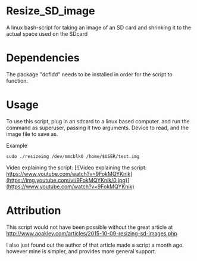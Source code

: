 # Resize_SD_image
A linux bash-script for taking an image of an SD card and shrinking it to the actual space used on the SDcard

# Dependencies    
The package "dcfldd" needs to be installed in order for the script to function.

# Usage
To use this script, plug in an sdcard to a linux based computer. and run the command as superuser, passing it two arguments. Device to read, and the image file to save as.

Example

    sudo ./resizeimg /dev/mmcblk0 /home/$USER/test.img
    
Video explaining the script:
[![Video explaining the script: https://www.youtube.com/watch?v=9FokMQYKnik](https://img.youtube.com/vi/9FokMQYKnik/0.jpg)](https://www.youtube.com/watch?v=9FokMQYKnik)

# Attribution
This script would not have been possible without the great article at http://www.aoakley.com/articles/2015-10-09-resizing-sd-images.php

I also just found out the author of that article made a script a month ago. however mine is simpler, and provides more general support.
